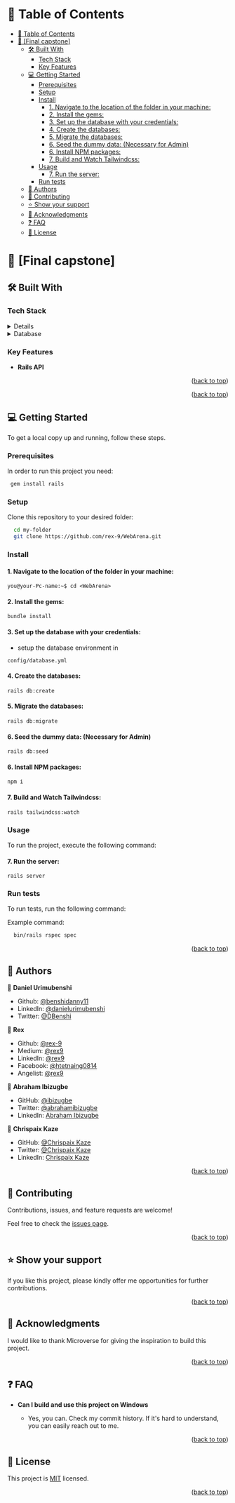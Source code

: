 # 📗 Table of Contents

- [📗 Table of Contents](#-table-of-contents)
- [📖 \[Final capstone\] ](#-final-capstone-)
  - [🛠 Built With ](#-built-with-)
    - [Tech Stack ](#tech-stack-)
    - [Key Features ](#key-features-)
  - [💻 Getting Started ](#-getting-started-)
    - [Prerequisites](#prerequisites)
    - [Setup](#setup)
    - [Install](#install)
      - [1. Navigate to the location of the folder in your machine:](#1-navigate-to-the-location-of-the-folder-in-your-machine)
      - [2. Install the gems:](#2-install-the-gems)
      - [3. Set up the database with your credentials:](#3-set-up-the-database-with-your-credentials)
      - [4. Create the databases:](#4-create-the-databases)
      - [5. Migrate the databases:](#5-migrate-the-databases)
      - [6. Seed the dummy data: (Necessary for Admin)](#6-seed-the-dummy-data-necessary-for-admin)
      - [6. Install NPM packages:](#6-install-npm-packages)
      - [7. Build and Watch Tailwindcss:](#7-build-and-watch-tailwindcss)
    - [Usage](#usage)
      - [7. Run the server:](#7-run-the-server)
    - [Run tests](#run-tests)
  - [👥 Authors ](#-authors-)
  - [🤝 Contributing ](#-contributing-)
  - [⭐️ Show your support ](#️-show-your-support-)
  - [🙏 Acknowledgments ](#-acknowledgments-)
  - [❓ FAQ ](#-faq-)
  - [📝 License ](#-license-)

# 📖 [Final capstone] <a name="about-project"></a>


## 🛠 Built With <a name="built-with"></a>

### Tech Stack <a name="tech-stack"></a>

<details>
  <ul>
    <li><a href="https://rubyonrails.org/">Ruby on Rails</a></li>
  </ul>
</details>

<details>
<summary>Database</summary>
  <ul>
    <li><a href="https://www.postgresql.org/">PostgreSQL</a></li>
  </ul>
</details>

### Key Features <a name="key-features"></a>

- **Rails API**

<p align="right">(<a href="#readme-top">back to top</a>)</p>

<p align="right">(<a href="#readme-top">back to top</a>)</p>

## 💻 Getting Started <a name="getting-started"></a>

To get a local copy up and running, follow these steps.

### Prerequisites

In order to run this project you need:

```sh
 gem install rails
```

### Setup

Clone this repository to your desired folder:

```sh
  cd my-folder
  git clone https://github.com/rex-9/WebArena.git
```

### Install

#### 1. Navigate to the location of the folder in your machine:

```
you@your-Pc-name:~$ cd <WebArena>
```

#### 2. Install the gems:

```
bundle install
```

#### 3. Set up the database with your credentials:

- setup the database environment in
```
config/database.yml
```

#### 4. Create the databases:

```
rails db:create
```

#### 5. Migrate the databases:

```
rails db:migrate
```

#### 6. Seed the dummy data: (Necessary for Admin)

```
rails db:seed
```

#### 6. Install NPM packages:

```
npm i
```

#### 7. Build and Watch Tailwindcss:

```
rails tailwindcss:watch
```

### Usage

To run the project, execute the following command:

#### 7. Run the server:

```
rails server
```
### Run tests

To run tests, run the following command:


Example command:

```sh
  bin/rails rspec spec
```

<p align="right">(<a href="#readme-top">back to top</a>)</p>

## 👥 Authors <a name="authors"></a>

👤 **Daniel Urimubenshi**

- Github: [@benshidanny11](https://github.com/benshidanny11/)
- LinkedIn: [@danielurimubenshi](https://www.linkedin.com/in/danielurimubenshi/)
- Twitter: [@DBenshi](https://twitter.com/DBenshi)

👤 **Rex**

- Github: [@rex-9](https://github.com/rex-9/)
- Medium: [@rex9](https://medium.com/rex9/)
- LinkedIn: [@rex9](https://www.linkedin.com/in/rex9/)
- Facebook: [@htetnaing0814](https://www.facebook.com/htetnaing0814)
- Angelist: [@rex9](https://angel.co/u/rex9)

👤 **Abraham Ibizugbe**

- GitHub: [@ibizugbe](https://github.com/ibizugbe)
- Twitter: [@abrahamibizugbe](https://twitter.com/abrahamibizugbe)
- LinkedIn: [Abraham Ibizugbe](https://linkedin.com/in/abrahamibizugbe)

👤 **Chrispaix Kaze**

- GitHub: [@Chrispaix Kaze](https://github.com/ChrispaixK)
- Twitter: [@Chrispaix Kaze](https://twitter.com/ChrispaixK)
- LinkedIn: [Chrispaix Kaze](https://www.linkedin.com/in/chrispaix-kaze-70445a175/)

<p align="right">(<a href="#readme-top">back to top</a>)</p>

## 🤝 Contributing <a name="contributing"></a>

Contributions, issues, and feature requests are welcome!

Feel free to check the [issues page](../../issues/).

<p align="right">(<a href="#readme-top">back to top</a>)</p>

## ⭐️ Show your support <a name="support"></a>

If you like this project, please kindly offer me opportunities for further contributions.

<p align="right">(<a href="#readme-top">back to top</a>)</p>

## 🙏 Acknowledgments <a name="acknowledgements"></a>

I would like to thank Microverse for giving the inspiration to build this project.

<p align="right">(<a href="#readme-top">back to top</a>)</p>

## ❓ FAQ <a name="faq"></a>

- **Can I build and use this project on Windows**

  - Yes, you can. Check my commit history. If it's hard to understand, you can easily reach out to me.

<p align="right">(<a href="#readme-top">back to top</a>)</p>

## 📝 License <a name="license"></a>

This project is [MIT](./MIT.md) licensed.

<p align="right">(<a href="#readme-top">back to top</a>)</p>